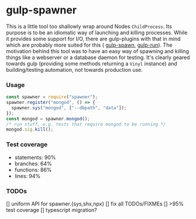 # gulp-spawner

This is a little tool too shallowly wrap around Nodes `ChildProcess`. Its
purpose is to be an idiomatic way of launching and killing processes. While it
provides some support for I/O, there are gulp-plugins with that in mind which
are probably more suited for this (
[gulp-spawn](https://www.npmjs.com/package/gulp-spawn),
[gulp-run](https://www.npmjs.com/package/gulp-run)).
The motivation behind this tool was to have an easy way of spawning and killing
things like a webserver or a database daemon for testing. It's clearly geared
towards gulp (providing some methods returning a `Vinyl` instance) and
building/testing automation, not towards production use.

### Usage

```javascript
const spawner = require("spawner");
spawner.register("mongod", () => {
  spawner.sys("mongod", ["--dbpath", "data"]);
});
const mongod = spawner.mongod();
/* run stuff, e.g. tests that require mongod to be running */
mongod.sig.kill();
```

### Test coverage

- statements: 90%
- branches: 64%
- functions: 86%
- lines: 94%

### TODOs

[] uniform API for spawner.{sys,shx,npx}
[] fix all TODOs/FIXMEs
[] &gt;95% test coverage
[] typescript migration?
